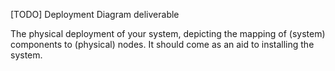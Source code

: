 [TODO] Deployment Diagram deliverable

The physical deployment of your system, depicting the mapping of (system) components to (physical) nodes. It should come as an aid to installing the system.